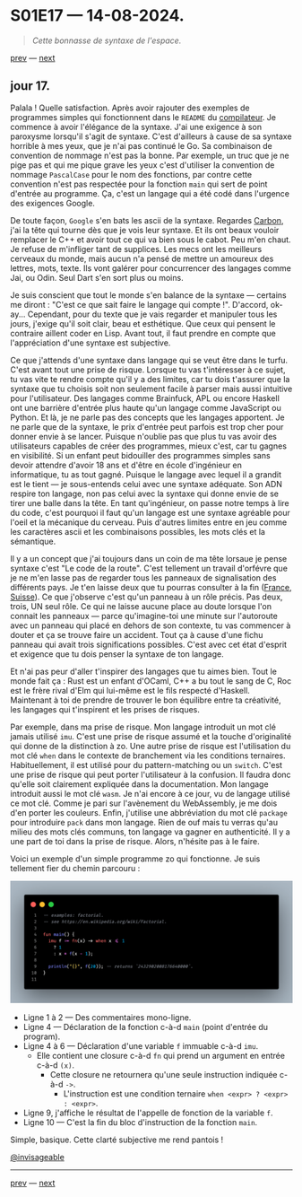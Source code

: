 # S01E17 — 14-08-2024.

> *Cette bonnasse de syntaxe de l'espace.*

[prev](S01E16-13-08-2024.md) — [next](S01E01-29-07-2024.md)

## jour 17.

Palala ! Quelle satisfaction. Après avoir rajouter des exemples de programmes simples qui fonctionnent dans le `README` du [compilateur](../../crates/compiler). Je commence à avoir l'élégance de la syntaxe. J'ai une exigence à son paroxysme lorsqu'il s'agit de syntaxe. C'est d'ailleurs à cause de sa syntaxe horrible à mes yeux, que je n'ai pas continué le Go. Sa combinaison de convention de nommage n'est pas la bonne. Par exemple, un truc que je ne pige pas et qui me pique grave les yeux c'est d'utiliser la convention de nommage `PascalCase` pour le nom des fonctions, par contre cette convention n'est pas respectée pour la fonction `main` qui sert de point d'entrée au programme. Ça, c'est un langage qui a été codé dans l'urgence des exigences Google.    

De toute façon, `Google` s'en bats les ascii de la syntaxe. Regardes [Carbon](https://github.com/carbon-language/carbon-lang), j'ai la tête qui tourne dès que je vois leur syntaxe. Et ils ont beaux vouloir remplacer le C++ et avoir tout ce qui va bien sous le cabot. Peu m'en chaut. Je refuse de m'infliger tant de supplices. Les mecs ont les meilleurs cerveaux du monde, mais aucun n'a pensé de mettre un amoureux des lettres, mots, texte. Ils vont galérer pour concurrencer des langages comme Jai, ou Odin. Seul Dart s'en sort plus ou moins.   

Je suis conscient que tout le monde s'en balance de la syntaxe — certains me diront : "C'est ce que sait faire le langage qui compte !". D'accord, ok-ay... Cependant, pour du texte que je vais regarder et manipuler tous les jours, j'exige qu'il soit clair, beau et esthétique. Que ceux qui pensent le contraire aillent coder en Lisp. Avant tout, il faut prendre en compte que l'appréciation d'une syntaxe est subjective.    

Ce que j'attends d'une syntaxe dans langage qui se veut être dans le turfu. C'est avant tout une prise de risque. Lorsque tu vas t'intéresser à ce sujet, tu vas vite te rendre compte qu'il y a des limites, car tu dois t'assurer que la syntaxe que tu choisis soit non seulement facile à parser mais aussi intuitive pour l'utilisateur. Des langages comme Brainfuck, APL ou encore Haskell ont une barrière d'entrée plus haute qu'un langage comme JavaScript ou Python. Et là, je ne parle pas des concepts que les langages apportent. Je ne parle que de la syntaxe, le prix d'entrée peut parfois est trop cher pour donner envie à se lancer. Puisque n'oublie pas que plus tu vas avoir des utilisateurs capables de créer des programmes, mieux c'est, car tu gagnes en visibilité. Si un enfant peut bidouiller des programmes simples sans devoir attendre d'avoir 18 ans et d'être en école d'ingénieur en informatique, tu as tout gagné. Puisque le langage avec lequel il a grandit est le tient — je sous-entends celui avec une syntaxe adéquate. Son ADN respire ton langage, non pas celui avec la syntaxe qui donne envie de se tirer une balle dans la tête. En tant qu'ingénieur, on passe notre temps à lire du code, c'est pourquoi il faut qu'un langage est une syntaxe agréable pour l'oeil et la mécanique du cerveau. Puis d'autres limites entre en jeu comme les caractères ascii et les combinaisons possibles, les mots clés et la sémantique.   

Il y a un concept que j'ai toujours dans un coin de ma tête lorsaue je pense syntaxe c'est "Le code de la route". C'est tellement un travail d'orfévre que je ne m'en lasse pas de regarder tous les panneaux de signalisation des différents pays. Je t'en laisse deux que tu pourras consulter à la fin ([France](https://www.auto-ecoleducentre.com/userfiles/files/TOUS%20LES%20PANNEAUX.pdf), [Suisse](https://www.tcs.ch/mam/Verkehrssicherheit/PDF/Booklets/signaux-routiers.pdf)). Ce que j'observe c'est qu'un panneau à un rôle précis. Pas deux, trois, UN seul rôle. Ce qui ne laisse aucune place au doute lorsque l'on connait les panneaux — parce qu'imagine-toi une minute sur l'autoroute avec un panneau qui placé en dehors de son contexte, tu vas commencer à douter et ça se trouve faire un accident. Tout ça à cause d'une fichu panneau qui avait trois significations possibles. C'est avec cet état d'esprit et exigence que tu dois penser la syntaxe de ton langage.    

Et n'ai pas peur d'aller t'inspirer des langages que tu aimes bien. Tout le monde fait ça : Rust est un enfant d'OCaml, C++ a bu tout le sang de C, Roc est le frère rival d'Elm qui lui-même est le fils respecté d'Haskell. Maintenant à toi de prendre de trouver le bon équilibre entre ta créativité, les langages qui t'inspirent et les prises de risques.

Par exemple, dans ma prise de risque. Mon langage introduit un mot clé jamais utilisé `imu`. C'est une prise de risque assumé et la touche d'originalité qui donne de la distinction à zo. Une autre prise de risque est l'utilisation du mot clé `when` dans le contexte de branchement via les conditions ternaires. Habituellement, il est utilisé pour du pattern-matching ou un `switch`. C'est une prise de risque qui peut porter l'utilisateur à la confusion. Il faudra donc qu'elle soit clairement expliquée dans la documentation. Mon langage introduit aussi le mot clé `wasm`. Je n'ai encore à ce jour, vu de langage utilisé ce mot clé. Comme je pari sur l'avènement du WebAssembly, je me dois d'en porter les couleurs. Enfin, j'utilise une abbréviation du mot clé `package` pour introduire `pack` dans mon langage. Rien de ouf mais tu verras qu'au milieu des mots clés communs, ton langage va gagner en authenticité. Il y a une part de toi dans la prise de risque. Alors, n'hésite pas à le faire.    

Voici un exemple d'un simple programme zo qui fonctionne. Je suis tellement fier du chemin parcouru :   

![preview-zo-factorial](../../crates/compiler/zo-notes/preview/preview-zo-factorial.png)

- Ligne 1 à 2 — Des commentaires mono-ligne.
- Ligne 4 — Déclaration de la fonction c-à-d `main` (point d'entrée du program).
- Ligne 4 à 6 — Déclaration d'une variable `f` immuable c-à-d `imu`.
  - Elle contient une closure c-à-d `fn` qui prend un argument en entrée c-à-d `(x)`.
    - Cette closure ne retournera qu'une seule instruction indiquée c-à-d `->`.
      - L'instruction est une condition ternaire `when <expr> ? <expr> : <expr>`.
- Ligne 9, j'affiche le résultat de l'appelle de fonction de la variable `f`.
- Ligne 10 — C'est la fin du bloc d'instruction de la fonction `main`.

Simple, basique. Cette clarté subjective me rend pantois !

[@invisageable](https://twitter.com/invisageable)   

---

[prev](S01E16-13-08-2024.md) — [next](S01E01-29-07-2024.md)   
